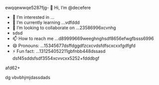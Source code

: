 ewqqewwqe5287fjg- 👋 Hi, I’m @decefere
- 👀 I’m interested in ...
- 🌱 I’m currently learning ...vdfddd
- 💞️ I’m looking to collaborate on ...23586996xcvnhg
- sdsd
- 📫 How to reach me ...d89999669weeghnghsdf8656efwgfbsss6996
- 😄 Pronouns: ...15345677dsffdggdfzcxcvdsfdfscxcxxfgdfgfd
- ⚡ Fun fact: ...131254052211gbfnbb448dssasd
dsf45sddsfsdf3554xcvvcxx5252+fdddbgf
<!---455sdffregfb96+996+vf
decefere/decefere is a ✨ special ✨ repository becausfdse its `RE45ADME.md` (this filekjk,j) appears on your GitHub prvdfsofile.
You can click the Preview link to take a look at your changes.dsrte
--->afd62+
dg
vbvbhjmjdassdads
